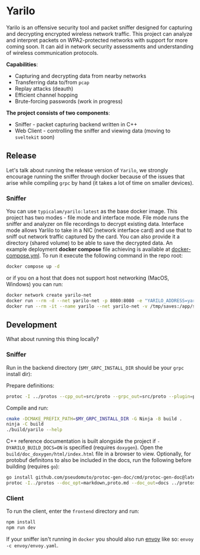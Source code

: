 # Yarilo

Yarilo is an offensive security tool and packet sniffer designed for capturing and decrypting encrypted wireless network traffic. This project can analyze and interpret packets on WPA2-protected networks with support for more coming soon. It can aid in network security assessments and understanding of wireless communication protocols.

**Capabilities**:
- Capturing and decrypting data from nearby networks
- Transferring data to/from `pcap`
- Replay attacks (deauth)
- Efficient channel hopping
- Brute-forcing passwords (work in progress)

**The project consists of two components**:
- Sniffer - packet capturing backend written in C++
- Web Client - controlling the sniffer and viewing data (moving to `sveltekit` soon) 

## Release

Let's talk about running the release version of `Yarilo`, we strongly encourage running the sniffer through docker because of the issues that arise while compiling `grpc` by hand (it takes a lot of time on smaller devices).

### Sniffer

You can use `typicalam/yarilo:latest` as the base docker image. This project has two modes - file mode and interface mode. File mode runs the sniffer and analyzer on file recordings to decrypt existing data. Interface mode allows Yarlilo to take in a NIC (network interface card) and use that to sniff out network traffic captured by the card. You can also provide it a directory (shared volume) to be able to save the decrypted data. An example deployment **docker compose** file achieving is available at [docker-compose.yml](https://github.com/TypicalAM/Yarilo/blob/main/docker-compose.yml). To run it execute the following command in the repo root:

```sh
docker compose up -d
```

or if you on a host that does not support host networking (MacOS, Windows) you can run:

```sh
docker network create yarilo-net
docker run --rm -d --net yarilo-net -p 8080:8080 -e "YARILO_ADDRESS=yarilo" typicalam/yarilo-envoy:latest
docker run --rm -it --name yarilo --net yarilo-net -v /tmp/saves:/app/saves -v ./pcap:/tmp/pcap -p 9090:9090 typicalam/yarilo:latest --oid_file=/app/data/oid.txt --save_path=/app/saves --db_file=/app/saves/yarilo_database.db --sniff_file=/tmp/pcap/wireshark_sample.pcap
```

## Development

What about running this thing locally?

### Sniffer

Run in the backend directory (`$MY_GRPC_INSTALL_DIR` should be your `grpc` install dir):

Prepare definitions:

```sh
protoc -I ../protos --cpp_out=src/proto --grpc_out=src/proto --plugin=protoc-gen-grpc=`which grpc_cpp_plugin` ../protos/service.proto
```

Compile and run:

```sh
cmake -DCMAKE_PREFIX_PATH=$MY_GRPC_INSTALL_DIR -G Ninja -B build .
ninja -C build
./build/yarilo --help
```

C++ reference documentation is built alongside the project if `-DYARILO_BUILD_DOCS=ON` is specified (requires `doxygen`). Open the `build/doc_doxygen/html/index.html` file in a browser to view. Optionally, for protobuf definitons to also be included in the docs, run the following before building (requires `go`):

```sh
go install github.com/pseudomuto/protoc-gen-doc/cmd/protoc-gen-doc@latest
protoc -I../protos --doc_opt=markdown,proto.md --doc_out=docs ../protos/service.proto
```

### Client

To run the client, enter the `frontend` directory and run:

```sh
npm install
npm run dev
```

If your sniffer isn't running in `docker` you should also run [envoy](https://www.envoyproxy.io/) like so: `envoy -c envoy/envoy.yaml`.
